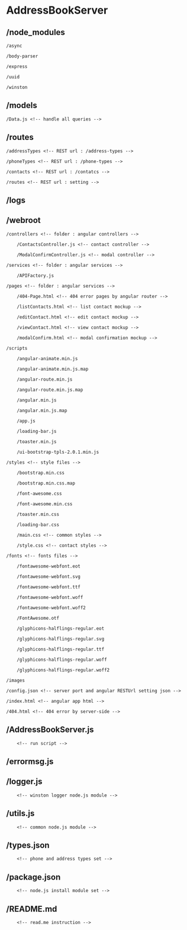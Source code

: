 # AddressBookServer

<!-- Structure -->

## /node_modules

	/async
	
	/body-parser
	
	/express
	
	/uuid
	
	/winston
	
## /models

	/Data.js <!-- handle all queries -->
	
## /routes

	/addressTypes <!-- REST url : /address-types -->
	
	/phoneTypes <!-- REST url : /phone-types -->
	
	/contacts <!-- REST url : /contatcs -->
	
	/routes <!-- REST url : setting -->
	
## /logs

## /webroot

	/controllers <!-- folder : angular controllers -->
	
		/ContactsController.js <!-- contact controller -->
		
		/ModalConfirmController.js <!-- modal controller -->
		
	/services <!-- folder : angular services -->
	
		/APIFactory.js
		
	/pages <!-- folder : angular services -->
	
		/404-Page.html <!-- 404 error pages by angular router -->
		
		/listContacts.html <!-- list contact mockup -->
		
		/editContact.html <!-- edit contact mockup -->
		
		/viewContact.html <!-- view contact mockup -->
		
		/modalConfirm.html <!-- modal confirmation mockup -->
		
	/scripts
	
		/angular-animate.min.js
		
		/angular-animate.min.js.map
		
		/angular-route.min.js
		
		/angular-route.min.js.map
		
		/angular.min.js
		
		/angular.min.js.map
		
		/app.js
		
		/loading-bar.js
		
		/toaster.min.js
		
		/ui-bootstrap-tpls-2.0.1.min.js
		
	/styles <!-- style files -->
	
		/bootstrap.min.css
		
		/bootstrap.min.css.map
		
		/font-awesome.css
		
		/font-awesome.min.css
		
		/toaster.min.css
		
		/loading-bar.css
		
		/main.css <!-- common styles -->
		
		/style.css <!-- contact styles -->
		
	/fonts <!-- fonts files -->
	
		/fontawesome-webfont.eot
		
		/fontawesome-webfont.svg
		
		/fontawesome-webfont.ttf
		
		/fontawesome-webfont.woff
		
		/fontawesome-webfont.woff2
		
		/FontAwesome.otf
		
		/glyphicons-halflings-regular.eot
		
		/glyphicons-halflings-regular.svg
		
		/glyphicons-halflings-regular.ttf
		
		/glyphicons-halflings-regular.woff
		
		/glyphicons-halflings-regular.woff2
		
	/images
	
	/config.json <!-- server port and angular RESTUrl setting json -->
	
	/index.html <!-- angular app html -->
	
	/404.html <!-- 404 error by server-side -->
	
## /AddressBookServer.js
        <!-- run script -->
        
## /errormsg.js

## /logger.js
        <!-- winston logger node.js module -->
## /utils.js
        <!-- common node.js module -->
## /types.json 
        <!-- phone and address types set -->
## /package.json 
        <!-- node.js install module set -->
## /README.md 
        <!-- read.me instruction -->
